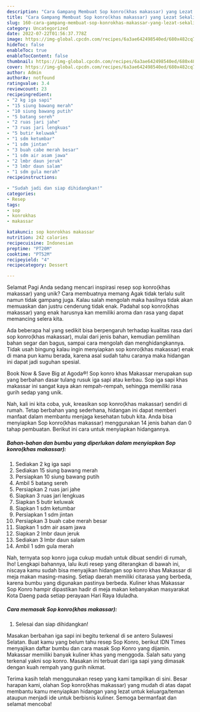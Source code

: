 ```yaml
---
description: "Cara Gampang Membuat Sop konro(khas makassar) yang Lezat Sekali, Mengugah Selera"
title: "Cara Gampang Membuat Sop konro(khas makassar) yang Lezat Sekali, Mengugah Selera"
slug: 160-cara-gampang-membuat-sop-konrokhas-makassar-yang-lezat-sekali-mengugah-selera
category: Uncategorized
date: 2022-07-22T01:56:37.778Z
image: https://img-global.cpcdn.com/recipes/6a3ae642498540ed/680x482cq70/sop-konrokhas-makassar-foto-resep-utama.jpg
hideToc: false
enableToc: true
enableTocContent: false
thumbnail: https://img-global.cpcdn.com/recipes/6a3ae642498540ed/680x482cq70/sop-konrokhas-makassar-foto-resep-utama.jpg
cover: https://img-global.cpcdn.com/recipes/6a3ae642498540ed/680x482cq70/sop-konrokhas-makassar-foto-resep-utama.jpg
author: Admin
authorAv: notfound
ratingvalue: 3.4
reviewcount: 23
recipeingredient:
- "2 kg iga sapi"
- "15 siung bawang merah"
- "10 siung bawang putih"
- "5 batang sereh"
- "2 ruas jari jahe"
- "3 ruas jari lengkuas"
- "5 butir keluwak"
- "1 sdm ketumbar"
- "1 sdm jintan"
- "3 buah cabe merah besar"
- "1 sdm air asam jawa"
- "2 lmbr daun jeruk"
- "3 lmbr daun salam"
- "1 sdm gula merah"
recipeinstructions:

- "Sudah jadi dan siap dihidangkan!"
categories:
- Resep
tags:
- sop
- konrokhas
- makassar

katakunci: sop konrokhas makassar 
nutrition: 242 calories
recipecuisine: Indonesian
preptime: "PT20M"
cooktime: "PT52M"
recipeyield: "4"
recipecategory: Dessert

---
```



Selamat Pagi Anda sedang mencari inspirasi resep sop konro(khas makassar) yang unik? Cara membuatnya memang Agak tidak terlalu sulit namun tidak gampang juga. Kalau salah mengolah maka hasilnya tidak akan memuaskan dan justru cenderung tidak enak. Padahal sop konro(khas makassar) yang enak harusnya kan memiliki aroma dan rasa yang dapat memancing selera kita.


Ada beberapa hal yang sedikit bisa berpengaruh terhadap kualitas rasa dari sop konro(khas makassar), mulai dari jenis bahan, kemudian pemilihan bahan segar dan bagus, sampai cara mengolah dan menghidangkannya. Tidak usah bingung kalau ingin menyiapkan sop konro(khas makassar) enak di mana pun kamu berada, karena asal sudah tahu caranya maka hidangan ini dapat jadi suguhan spesial.

Book Now &amp; Save Big at Agoda®! Sop konro khas Makassar merupakan sup yang berbahan dasar tulang rusuk iga sapi atau kerbau. Sop iga sapi khas makassar ini sangat kaya akan rempah-rempah, sehingga memiliki rasa gurih sedap yang unik.


Nah, kali ini kita coba, yuk, kreasikan sop konro(khas makassar) sendiri di rumah. Tetap berbahan yang sederhana, hidangan ini dapat memberi manfaat dalam membantu menjaga kesehatan tubuh kita. Anda bisa menyiapkan Sop konro(khas makassar) menggunakan 14 jenis bahan dan 0 tahap pembuatan. Berikut ini cara untuk menyiapkan hidangannya.

<!--inarticleads1-->

##### Bahan-bahan dan bumbu yang diperlukan dalam menyiapkan Sop konro(khas makassar):

1. Sediakan 2 kg iga sapi
1. Sediakan 15 siung bawang merah
1. Persiapkan 10 siung bawang putih
1. Ambil 5 batang sereh
1. Persiapkan 2 ruas jari jahe
1. Siapkan 3 ruas jari lengkuas
1. Siapkan 5 butir keluwak
1. Siapkan 1 sdm ketumbar
1. Persiapkan 1 sdm jintan
1. Persiapkan 3 buah cabe merah besar
1. Siapkan 1 sdm air asam jawa
1. Siapkan 2 lmbr daun jeruk
1. Sediakan 3 lmbr daun salam
1. Ambil 1 sdm gula merah


Nah, ternyata sop konro juga cukup mudah untuk dibuat sendiri di rumah, lho! Lengkapi bahannya, lalu ikuti resep yang diterangkan di bawah ini, niscaya kamu sudah bisa menyajikan hidangan sop konro khas Makassar di meja makan masing-masing. Setiap daerah memiliki citarasa yang berbeda, karena bumbu yang digunakan pastinya berbeda. Kuliner khas Makassar Sop Konro hampir dipastikan hadir di meja makan kebanyakan masyarakat Kota Daeng pada setiap perayaan Hari Raya Iduladha. 

<!--inarticleads2-->

##### Cara memasak Sop konro(khas makassar):


1. Selesai dan siap dihidangkan!

Masakan berbahan iga sapi ini begitu terkenal di se antero Sulawesi Selatan. Buat kamu yang belum tahu resep Sop Konro, berikut IDN Times menyajikan daftar bumbu dan cara masak Sop Konro yang dijamin. Makassar memiliki banyak kuliner khas yang menggoda. Salah satu yang terkenal yakni sop konro. Masakan ini terbuat dari iga sapi yang dimasak dengan kuah rempah yang gurih nikmat. 

Terima kasih telah menggunakan resep yang kami tampilkan di sini. Besar harapan kami, olahan Sop konro(khas makassar) yang mudah di atas dapat membantu kamu menyiapkan hidangan yang lezat untuk keluarga/teman ataupun menjadi ide untuk berbisnis kuliner. Semoga bermanfaat dan selamat mencoba!
